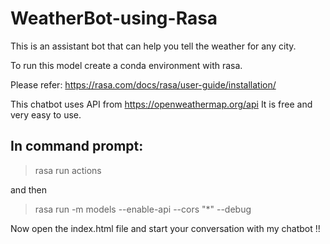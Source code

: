 # WeatherBot-using-Rasa
This is an assistant bot that can help you tell the weather for any city.

To run this model create a conda environment with rasa. 

Please refer: https://rasa.com/docs/rasa/user-guide/installation/ 

This chatbot uses API from https://openweathermap.org/api
It is free and very easy to use.


## In command prompt:

> rasa run actions

and then

> rasa run -m models --enable-api --cors "*" --debug

Now open the index.html file and start your conversation with my chatbot !!
